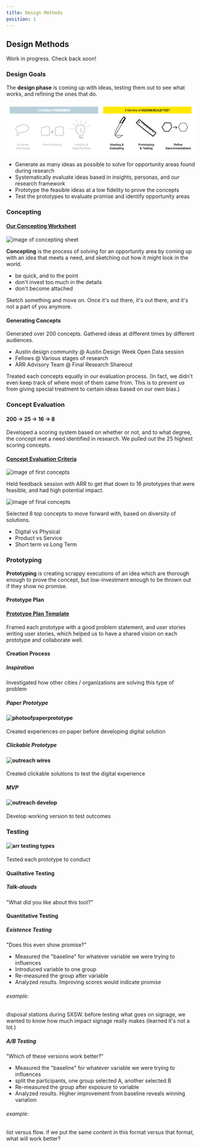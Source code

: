 ```yaml
---
title: Design Methods
position: 1
---
```


## Design Methods

Work in progress. Check back soon!

### Design Goals

The **design phase** is coming up with ideas, testing them out to see what works, and refining the ones that do.

![image of design process](/uploads/designmethods.png)

* Generate as many ideas as possible to solve for opportunity areas found during research
* Systematically evaluate ideas based in insights, personas, and our research framework
* Prototype the feasible ideas at a low fidelity to prove the concepts
* Test the prototypes to evaluate promise and identify opportunity areas

### Concepting

#### [Our Concepting Worksheet](https://docs.google.com/document/d/17DcFEZe9uUJNj9Yx-QKMvKJ0moaujqpVnU8YN5u96Ys/edit)

![image of concepting sheet](/_uploads/concepting.png)

**Concepting** is the process of solving for an opportunity area by coming up with an idea that meets a need, and sketching out how it might look in the world.
* be quick, and to the point
* don't invest too much in the details
* don't become attached

Sketch something and move on. Once it's out there, it's out there, and it's not a part of you anymore.

#### Generating Concepts
Generated over 200 concepts. Gathered ideas at different times by different audiences.

* Austin design community @ Austin Design Week Open Data session
* Fellows @ Various stages of research
* ARR Advisory Team @ Final Research Shareout

Treated each concepts equally in our evaluation process. (In fact, we didn't even keep track of where most of them came from. This is to prevent us from giving special treatment to certain ideas based on our own bias.)

### Concept Evaluation

#### 200 -> 25 -> 16 -> 8

Developed a scoring system based on whether or not, and to what degree, the concept met a need identified in research. We pulled out the 25 highest scoring concepts.

#### [Concept Evaluation Criteria](https://docs.google.com/document/d/1JMnoGG43CCOQ8LTxhwFnTjzBWiqPaU9ao1Qup1XvTO8/edit?usp=sharing)

![image of first concepts](/_uploads/firsteval.png)

Held feedback session with ARR to get that down to 16 prototypes that were feasible, and had high potential impact.

![image of final concepts](/_uploads/lasteval.png)

Selected 8 top concepts to move forward with, based on diversity of solutions.

* Digital vs Physical
* Product vs Service
* Short term vs Long Term

### Prototyping

**Prototyping** is creating scrappy executions of an idea which are thorough enough to prove the concept, but low-investment enough to be thrown out if they show no promise.

#### Prototype Plan

#### [Prototype Plan Template](https://docs.google.com/document/d/1hr-YRHO1b_zIpo5MaaO-co1UfZKlp2A6wBFsUT3bAgM/edit)

Framed each prototype with a good problem statement, and user stories writing user stories, which helped us to have a shared vision on each prototype and collaborate well.

#### Creation Process

##### Inspiration
Investigated how other cities / organizations are solving this type of problem

##### Paper Prototype
#### ![photoofpaperprototype]()
Created experiences on paper before developing digital solution

##### Clickable Prototype
#### ![outreach wires](/_uploads/outreachwires.png)

Created clickable solutions to test the digital experience

##### MVP
#### ![outreach develop](/_uploads/outreachdevelop.png)
Develop working version to test outcomes

### Testing
#### ![arr testing types ](/_uploads/arrtesting.png)

Tested each prototype to conduct

#### Qualitative Testing

##### Talk-alouds
"What did you like about this tool?"

#### Quantitative Testing

##### Existence Testing

"Does this even show promise?"

* Measured the "baseline" for whatever variable we were trying to influences
* Introduced variable to one group
* Re-measured the group after variable
* Analyzed results. Improving scores would indicate promise

###### example:
disposal stations during SXSW. before testing what goes on signage, we wanted to know how much impact signage really makes (learned it's not a lot.)

##### A/B Testing

"Which of these versions work better?"

* Measured the "baseline" for whatever variable we were trying to influences
* split the participants, one group selected A, another selected B
* Re-measured the group after exposure to variable
* Analyzed results. Higher improvement from baseline reveals winning variation

###### example:
list versus flow. if we put the same content in this format versus that format, what will work better?
